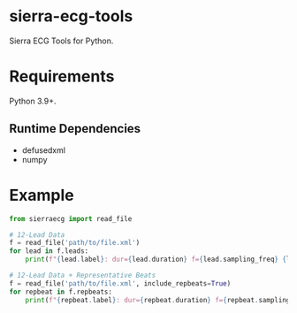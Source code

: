 # sierra-ecg-tools

Sierra ECG Tools for Python.

# Requirements

Python 3.9+.

## Runtime Dependencies

- defusedxml
- numpy

# Example
```python
from sierraecg import read_file

# 12-Lead Data
f = read_file('path/to/file.xml')
for lead in f.leads:
    print(f"{lead.label}: dur={lead.duration} f={lead.sampling_freq} {lead.samples[0:8]}...")

# 12-Lead Data + Representative Beats
f = read_file('path/to/file.xml', include_repbeats=True)
for repbeat in f.repbeats:
    print(f"{repbeat.label}: dur={repbeat.duration} f={repbeat.sampling_freq} {repbeat.samples[0:8]}...")
```
